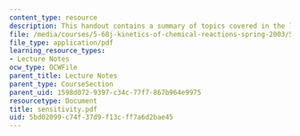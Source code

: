 ```yaml
---
content_type: resource
description: This handout contains a summary of topics covered in the lecture.
file: /media/courses/5-68j-kinetics-of-chemical-reactions-spring-2003/5bd02099c74f37d9f13cff7a6d2bae45_sensitivity.pdf
file_type: application/pdf
learning_resource_types:
- Lecture Notes
ocw_type: OCWFile
parent_title: Lecture Notes
parent_type: CourseSection
parent_uid: 1598d072-9397-c34c-77f7-867b964e9975
resourcetype: Document
title: sensitivity.pdf
uid: 5bd02099-c74f-37d9-f13c-ff7a6d2bae45
---
```

